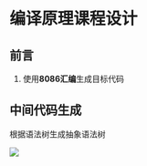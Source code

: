 # 编译原理课程设计

## 前言

1. 使用**8086汇编**生成目标代码







## 中间代码生成

根据语法树生成抽象语法树

![](https://img-blog.csdnimg.cn/direct/bb6c7e7eba4642cbbf57b9a0a9d2411c.png)
